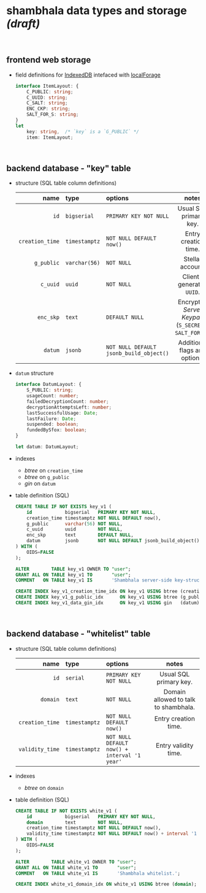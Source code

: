 # shambhala data types and storage _(draft)_

<br />




## frontend web storage

* field definitions for [IndexedDB] intefaced with [localForage]

    ```typescript
    interface ItemLayout: {
        C_PUBLIC: string;
        C_UUID: string;
        C_SALT: string;
        ENC_CKP: string;
        SALT_FOR_S: string;
    }
    let
        key: string,  /* `key` is a `G_PUBLIC` */
        item: ItemLayout;
    ```

<br />




## backend database - "key" table

* structure (SQL table column definitions)

    | name | type | options | notes |
    |-----:|:-----|:--------|:-----:|
    | `id` | `bigserial` | `PRIMARY KEY NOT NULL` | Usual SQL primary key. |
    | `creation_time` | `timestamptz` | `NOT NULL DEFAULT now()` | Entry creation time. |
    | `g_public` | `varchar(56)` | `NOT NULL` | Stellar account. |
    | `c_uuid` | `uuid` | `NOT NULL` | Client-generated `UUID`. |
    | `enc_skp` | `text` | `DEFAULT NULL` | Encrypted _Server Keypair_ (`S_SECRET` + `SALT_FOR_C`). |
    | `datum` | `jsonb` | `NOT NULL DEFAULT jsonb_build_object()` | Additional flags and options. |


* `datum` structure

    ```typescript
    interface DatumLayout: {
        S_PUBLIC: string;
        usageCount: number;
        failedDecryptionCount: number;
        decryptionAttemptsLeft: number;
        lastSuccessfulUsage: Date;
        lastFailure: Date;
        suspended: boolean;
        fundedBySfox: boolean;
    }

    let datum: DatumLayout;
    ```


* indexes

    - _btree_ on `creation_time`
    - _btree_ on `g_public`
    - _gin_ on `datum`


* table definition (SQL)

    ```sql
    CREATE TABLE IF NOT EXISTS key_v1 (
        id            bigserial   PRIMARY KEY NOT NULL,
        creation_time timestamptz NOT NULL DEFAULT now(),
        g_public      varchar(56) NOT NULL,
        c_uuid        uuid        NOT NULL,
        enc_skp       text        DEFAULT NULL,
        datum         jsonb       NOT NULL DEFAULT jsonb_build_object()
    ) WITH (
        OIDS=FALSE
    );

    ALTER        TABLE key_v1 OWNER TO "user";
    GRANT ALL ON TABLE key_v1 TO       "user";
    COMMENT   ON TABLE key_v1 IS       'Shambhala server-side key-structure.';

    CREATE INDEX key_v1_creation_time_idx ON key_v1 USING btree (creation_time);
    CREATE INDEX key_v1_g_public_idx      ON key_v1 USING btree (g_public);
    CREATE INDEX key_v1_data_gin_idx      ON key_v1 USING gin   (datum);

    ```

<br />




## backend database - "whitelist" table

* structure (SQL table column definitions)

    | name | type | options | notes |
    |-----:|:-----|:--------|:-----:|
    | `id` | `serial` | `PRIMARY KEY NOT NULL` | Usual SQL primary key. |
    | `domain` | `text` | `NOT NULL` | Domain allowed to talk to shambhala. |
    | `creation_time` | `timestamptz` | `NOT NULL DEFAULT now()` | Entry creation time. |
    | `validity_time` | `timestamptz` | `NOT NULL DEFAULT now() + interval '1 year'` | Entry validity time. |


* indexes

    - _btree_ on `domain`


* table definition (SQL)

    ```sql
    CREATE TABLE IF NOT EXISTS white_v1 (
        id            bigserial   PRIMARY KEY NOT NULL,
        domain        text        NOT NULL,
        creation_time timestamptz NOT NULL DEFAULT now(),
        validity_time timestamptz NOT NULL DEFAULT now() + interval '1 year'
    ) WITH (
        OIDS=FALSE
    );

    ALTER        TABLE white_v1 OWNER TO "user";
    GRANT ALL ON TABLE white_v1 TO       "user";
    COMMENT   ON TABLE white_v1 IS       'Shambhala whitelist.';

    CREATE INDEX white_v1_domain_idx ON white_v1 USING btree (domain);
    ```




[IndexedDB]: https://developer.mozilla.org/en-US/docs/Web/API/IndexedDB_API
[localForage]: https://localforage.github.io/localForage/
